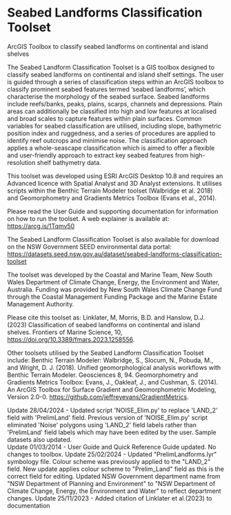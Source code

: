 # Seabed Landforms Classification Toolset
 ArcGIS Toolbox to classify seabed landforms on continental and island shelves

The Seabed Landform Classification Toolset is a GIS toolbox designed to classify seabed landforms on continental and island shelf settings. The user is guided through a series of classification steps within an ArcGIS toolbox to classify prominent seabed features termed ‘seabed landforms’, which characterise the morphology of the seabed surface. Seabed landforms include reefs/banks, peaks, plains, scarps, channels and depressions. Plain areas can additionally be classified into high and low features at localised and broad scales to capture features within plain surfaces. Common variables for seabed classification are utilised, including slope, bathymetric position index and ruggedness, and a series of procedures are applied to identify reef outcrops and minimise noise. The classification approach applies a whole-seascape classification which is aimed to offer a flexible and user-friendly approach to extract key seabed features from high-resolution shelf bathymetry data.

This toolset was developed using ESRI ArcGIS Desktop 10.8 and requires an Advanced licence with Spatial Analyst and 3D Analyst extensions. It utilises scripts within the Benthic Terrain Modeler toolset (Walbridge et al. 2018) and Geomorphometry and Gradients Metrics Toolbox (Evans et al., 2014). 

Please read the User Guide and supporting documentation for information on how to run the toolset. A web explainer is available at: https://arcg.is/1Tqmv50

The Seabed Landform Classification Toolset is also available for download on the NSW Government SEED environmental data portal: https://datasets.seed.nsw.gov.au/dataset/seabed-landforms-classification-toolset

The toolset was developed by the Coastal and Marine Team, New South Wales Department of Climate Change, Energy, the Environment and Water, Australia. Funding was provided by New South Wales Climate Change Fund through the Coastal Management Funding Package and the Marine Estate Management Authority.

Please cite this toolset as:
Linklater, M, Morris, B.D. and Hanslow, D.J. (2023) Classification of seabed landforms on continental and island shelves. Frontiers of Marine Science, 10, https://doi.org/10.3389/fmars.2023.1258556.

Other toolsets utilised by the Seabed Landform Classification Toolset include:
Benthic Terrain Modeler: Walbridge, S., Slocum, N., Pobuda, M., and Wright, D. J. (2018). Unified geomorphological analysis workflows with Benthic Terrain Modeler. Geosciences 8, 94.
Geomorphometry and Gradients Metrics Toolbox: Evans, J., Oakleaf, J., and Cushman, S. (2014). An ArcGIS Toolbox for Surface Gradient and Geomorphometric Modeling, Version 2.0-0. https://github.com/jeffreyevans/GradientMetrics.

Update 28/04/2024 - Updated script 'NOISE_Elim.py' to replace 'LAND_2' field with 'PrelimLand' field. Previous version of 'NOISE_Elim.py' script eliminated 'Noise' polygons using 'LAND_2' field labels rather than 'PrelimLand' field labels which may have been edited by the user. Sample datasets also updated.  
Update 01/03/2014 - User Guide and Quick Reference Guide updated. No changes to toolbox.
Update 25/02/2024 - Updated "PrelimLandforms.lyr" symbology file. Colour scheme was previously applied to the "LAND_2" field. New update applies colour scheme to "Prelim_Land" field as this is the correct field for editing. Updated NSW Government department name from "NSW Department of Planning and Environment" to "NSW Department of Climate Change, Energy, the Environment and Water" to reflect department changes.
Update 25/11/2023 - Added citation of Linklater et al.(2023) to documentation

